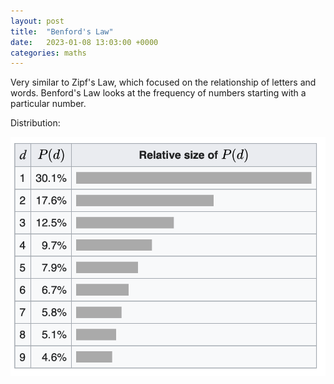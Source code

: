 ```yaml
---
layout: post
title:  "Benford's Law"
date:   2023-01-08 13:03:00 +0000
categories: maths
---
```


Very similar to Zipf's Law, which focused on the relationship of letters and words. Benford's Law looks at the frequency of numbers starting with a particular number.

Distribution:

<img src="/images/benford-distribution.png" border="0">
